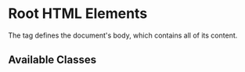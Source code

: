 # Root HTML Elements

The <body> tag defines the document's body, which contains all of its content.

## Available Classes
